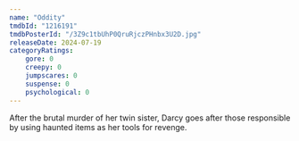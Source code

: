 ```yaml
---
name: "Oddity"
tmdbId: "1216191"
tmdbPosterId: "/3Z9c1tbUhP0QruRjczPHnbx3U2D.jpg"
releaseDate: 2024-07-19
categoryRatings:
    gore: 0
    creepy: 0
    jumpscares: 0
    suspense: 0
    psychological: 0
---
```

After the brutal murder of her twin sister, Darcy goes after those responsible by using haunted items as her tools for revenge.
